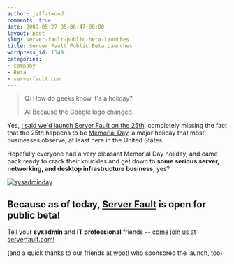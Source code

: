 ```yaml
---
author: jeffatwood
comments: true
date: 2009-05-27 05:06:47+00:00
layout: post
slug: server-fault-public-beta-launches
title: Server Fault Public Beta Launches
wordpress_id: 1349
categories:
- company
- Beta
- serverfault.com
---
```





<blockquote>
Q: How do geeks know it's a holiday?

> 
> 
A: Because the Google logo changed.
</blockquote>





Yes, [I said we'd launch Server Fault on the 25th](http://blog.stackoverflow.com/2009/05/server-fault-public-beta-nears/), completely missing the fact that the 25th happens to be [Memorial Day](http://en.wikipedia.org/wiki/Memorial_Day), a major holiday that most businesses observe, at least here in the United States.



Hopefully everyone had a very pleasant Memorial Day holiday, and came back ready to crack their knuckles and get down to **some serious server, networking, and desktop infrastructure business**, yes?



[![sysadminday](/blog/images/2009-05-27-server-fault-public-beta-launches/sysadminday.jpg)](http://www.sysadminday.com/)





## Because as of today, [Server Fault](http://serverfault.com) is open for public beta!





Tell your **sysadmin** and **IT professional** friends -- [come join us at serverfault.com!](http://serverfault.com)



(and a quick thanks to our friends at [woot!](http://www.woot.com) who sponsored the launch, too)

